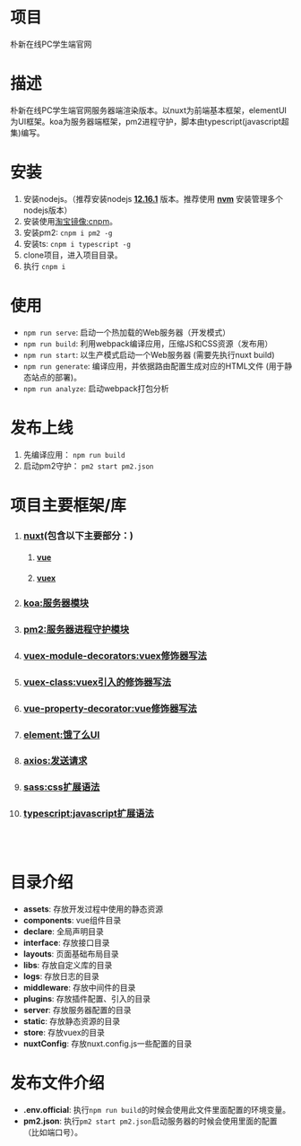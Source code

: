 # 项目
朴新在线PC学生端官网

# 描述
朴新在线PC学生端官网服务器端渲染版本。以nuxt为前端基本框架，elementUI为UI框架。koa为服务器端框架，pm2进程守护，脚本由typescript(javascript超集)编写。

# 安装
1. 安装nodejs。（推荐安装nodejs **[12.16.1](https://nodejs.org/download/release/v12.16.1/)** 版本。推荐使用 **[nvm](https://github.com/nvm-sh/nvm)** 安装管理多个nodejs版本）
1. 安装使用[淘宝镜像:cnpm](https://developer.aliyun.com/mirror/NPM?from=tnpm)。
1. 安装pm2: ```cnpm i pm2 -g```
1. 安装ts: ```cnpm i typescript -g```
1. clone项目，进入项目目录。
1. 执行 ```cnpm i```

# 使用
- ```npm run serve```: 启动一个热加载的Web服务器（开发模式）
- ```npm run build```: 利用webpack编译应用，压缩JS和CSS资源（发布用）
- ```npm run start```: 以生产模式启动一个Web服务器 (需要先执行nuxt build)
- ```npm run generate```: 编译应用，并依据路由配置生成对应的HTML文件 (用于静态站点的部署)。
- ```npm run analyze```: 启动webpack打包分析

# 发布上线
1. 先编译应用： ```npm run build```
2. 启动pm2守护： ```pm2 start pm2.json```



# 项目主要框架/库
1. ### [nuxt](https://zh.nuxtjs.org/guide/installation/)(包含以下主要部分：)
    1. #### [vue](https://cn.vuejs.org/v2/guide/index.html)
    1. #### [vuex](https://vuex.vuejs.org/zh/guide/)

1. ### [koa:服务器模块](https://koa.bootcss.com/)

1. ### [pm2:服务器进程守护模块](https://pm2.keymetrics.io/)

1. ### [vuex-module-decorators:vuex修饰器写法](https://github.com/championswimmer/vuex-module-decorators)

1. ### [vuex-class:vuex引入的修饰器写法](https://github.com/ktsn/vuex-class)

1. ### [vue-property-decorator:vue修饰器写法](https://github.com/kaorun343/vue-property-decorator)

1. ### [element:饿了么UI](http://element-cn.eleme.io/#/zh-CN/component/installation)

1. ### [axios:发送请求](https://github.com/axios/axios)

1. ### [sass:css扩展语法](https://www.sass.hk/docs/)

1. ### [typescript:javascript扩展语法](https://ts.xcatliu.com/)

<br>
<br>

# 目录介绍
- **assets**: 存放开发过程中使用的静态资源
- **components**: vue组件目录
- **declare**: 全局声明目录
- **interface**: 存放接口目录
- **layouts**: 页面基础布局目录
- **libs**: 存放自定义库的目录
- **logs**: 存放日志的目录
- **middleware**: 存放中间件的目录
- **plugins**: 存放插件配置、引入的目录
- **server**: 存放服务器配置的目录
- **static**: 存放静态资源的目录
- **store**: 存放vuex的目录
- **nuxtConfig**: 存放nuxt.config.js一些配置的目录

# 发布文件介绍
- **.env.official**: 执行```npm run build```的时候会使用此文件里面配置的环境变量。
- **pm2.json**: 执行```pm2 start pm2.json```启动服务器的时候会使用里面的配置（比如端口号）。